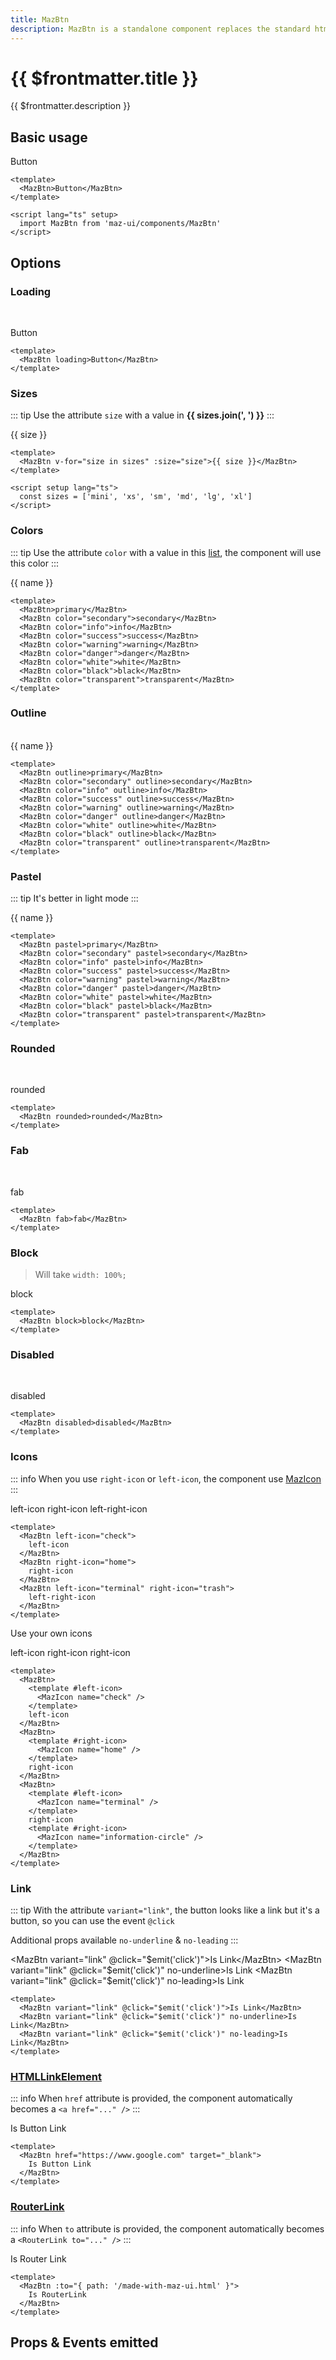 ```yaml
---
title: MazBtn
description: MazBtn is a standalone component replaces the standard html button with a beautiful design system. Many options like colors, sizes, disabled state, loading state, includes icons. Support of router-link and nuxt-link
---
```


# {{ $frontmatter.title }}

{{ $frontmatter.description }}

<!--@include: ./../mixins/getting-started.md-->

## Basic usage

<MazBtn>Button</MazBtn>

```vue
<template>
  <MazBtn>Button</MazBtn>
</template>

<script lang="ts" setup>
  import MazBtn from 'maz-ui/components/MazBtn'
</script>
```

## Options

### Loading

<br />

<MazBtn loading>Button</MazBtn>

```vue
<template>
  <MazBtn loading>Button</MazBtn>
</template>
```

### Sizes

::: tip
Use the attribute `size` with a value in **{{ sizes.join(', ') }}**
:::

<div class="flex items-start gap-05 items-center flex-wrap">
  <MazBtn v-for="size in sizes" :size="size">{{ size }}</MazBtn>
</div>

```vue
<template>
  <MazBtn v-for="size in sizes" :size="size">{{ size }}</MazBtn>
</template>

<script setup lang="ts">
  const sizes = ['mini', 'xs', 'sm', 'md', 'lg', 'xl']
</script>
```

### Colors

::: tip
Use the attribute `color` with a value in this [list](./../guide/colors.md), the component will use this color
:::

<div class="flex items-start gap-05 flex-wrap">
  <MazBtn v-for="{ name } in colorsArray" :color="name">{{ name }}</MazBtn>
</div>

```vue
<template>
  <MazBtn>primary</MazBtn>
  <MazBtn color="secondary">secondary</MazBtn>
  <MazBtn color="info">info</MazBtn>
  <MazBtn color="success">success</MazBtn>
  <MazBtn color="warning">warning</MazBtn>
  <MazBtn color="danger">danger</MazBtn>
  <MazBtn color="white">white</MazBtn>
  <MazBtn color="black">black</MazBtn>
  <MazBtn color="transparent">transparent</MazBtn>
</template>
```

### Outline

<br />

<div class="flex items-start gap-05 flex-wrap">
  <MazBtn v-for="{ name } in colorsArray" :color="name" outline>{{ name }}</MazBtn>
</div>

```vue
<template>
  <MazBtn outline>primary</MazBtn>
  <MazBtn color="secondary" outline>secondary</MazBtn>
  <MazBtn color="info" outline>info</MazBtn>
  <MazBtn color="success" outline>success</MazBtn>
  <MazBtn color="warning" outline>warning</MazBtn>
  <MazBtn color="danger" outline>danger</MazBtn>
  <MazBtn color="white" outline>white</MazBtn>
  <MazBtn color="black" outline>black</MazBtn>
  <MazBtn color="transparent" outline>transparent</MazBtn>
</template>
```

### Pastel

::: tip
It's better in light mode
:::

<div class="flex items-start gap-05 rounded maz-p-3 flex-wrap">
  <MazBtn v-for="{ name } in colorsArray" :color="name" pastel>{{ name }}</MazBtn>
</div>

```vue
<template>
  <MazBtn pastel>primary</MazBtn>
  <MazBtn color="secondary" pastel>secondary</MazBtn>
  <MazBtn color="info" pastel>info</MazBtn>
  <MazBtn color="success" pastel>success</MazBtn>
  <MazBtn color="warning" pastel>warning</MazBtn>
  <MazBtn color="danger" pastel>danger</MazBtn>
  <MazBtn color="white" pastel>white</MazBtn>
  <MazBtn color="black" pastel>black</MazBtn>
  <MazBtn color="transparent" pastel>transparent</MazBtn>
</template>
```

### Rounded

<br />

<MazBtn rounded>rounded</MazBtn>

```vue
<template>
  <MazBtn rounded>rounded</MazBtn>
</template>
```

### Fab

<br />

<MazBtn fab>fab</MazBtn>

```vue
<template>
  <MazBtn fab>fab</MazBtn>
</template>
```

### Block

> Will take `width: 100%;`

<MazBtn block>block</MazBtn>

```vue
<template>
  <MazBtn block>block</MazBtn>
</template>
```

### Disabled

<br />

<MazBtn disabled>disabled</MazBtn>

```vue
<template>
  <MazBtn disabled>disabled</MazBtn>
</template>
```

### Icons

::: info
When you use `right-icon` or `left-icon`, the component use [MazIcon](./maz-icon.md)
:::

<div class="flex items-start gap-05 rounded flex-wrap">
  <MazBtn left-icon="check">
    left-icon
  </MazBtn>
  <MazBtn right-icon="home">
    right-icon
  </MazBtn>
  <MazBtn left-icon="terminal" right-icon="trash">
    left-right-icon
  </MazBtn>
</div>

```vue
<template>
  <MazBtn left-icon="check">
    left-icon
  </MazBtn>
  <MazBtn right-icon="home">
    right-icon
  </MazBtn>
  <MazBtn left-icon="terminal" right-icon="trash">
    left-right-icon
  </MazBtn>
</template>
```

Use your own icons

<div class="flex items-start gap-05 rounded flex-wrap">
  <MazBtn>
    <template #left-icon>
      <MazIcon name="check" />
    </template>
    left-icon
  </MazBtn>
  <MazBtn>
    <template #right-icon>
      <MazIcon name="home" />
    </template>
    right-icon
  </MazBtn>
  <MazBtn>
    <template #left-icon>
      <MazIcon name="terminal" />
    </template>
    right-icon
    <template #right-icon>
      <MazIcon name="information-circle" />
    </template>
  </MazBtn>
</div>

```vue
<template>
  <MazBtn>
    <template #left-icon>
      <MazIcon name="check" />
    </template>
    left-icon
  </MazBtn>
  <MazBtn>
    <template #right-icon>
      <MazIcon name="home" />
    </template>
    right-icon
  </MazBtn>
  <MazBtn>
    <template #left-icon>
      <MazIcon name="terminal" />
    </template>
    right-icon
    <template #right-icon>
      <MazIcon name="information-circle" />
    </template>
  </MazBtn>
</template>
```

### Link

::: tip
With the attribute `variant="link"`, the button looks like a link but it's a button, so you can use the event `@click`

Additional props available `no-underline` & `no-leading`
:::

<MazBtn variant="link" @click="$emit('click')">Is Link</MazBtn>
<MazBtn variant="link" @click="$emit('click')" no-underline>Is Link</MazBtn>
<MazBtn variant="link" @click="$emit('click')" no-leading>Is Link</MazBtn>

```vue
<template>
  <MazBtn variant="link" @click="$emit('click')">Is Link</MazBtn>
  <MazBtn variant="link" @click="$emit('click')" no-underline>Is Link</MazBtn>
  <MazBtn variant="link" @click="$emit('click')" no-leading>Is Link</MazBtn>
</template>
```

### [HTMLLinkElement](https://developer.mozilla.org/en-US/docs/Web/API/HTMLLinkElement)

::: info
When `href` attribute is provided, the component automatically becomes a `<a href="..." />`
:::

<MazBtn href="https://www.google.com" target="_blank">Is Button Link</MazBtn>

```vue
<template>
  <MazBtn href="https://www.google.com" target="_blank">
    Is Button Link
  </MazBtn>
</template>
```

### [RouterLink](https://router.vuejs.org/api/#router-link)

::: info
When `to` attribute is provided, the component automatically becomes a `<RouterLink to="..." />`
:::

<MazBtn :to="{ path: '/made-with-maz-ui.html' }">Is Router Link</MazBtn>

```vue
<template>
  <MazBtn :to="{ path: '/made-with-maz-ui.html' }">
    Is RouterLink
  </MazBtn>
</template>
```

## Props & Events emitted

<ComponentPropDoc component="MazBtn" />

<script setup lang="ts">
  import { computed } from 'vue'

  const colors = {
    primary: { name: 'primary', hex: '#1e90ff' },
    secondary: { name: 'secondary', hex: '#1cd1a1' },
    info: { name: 'info', hex: '#17a2b8' },
    success: { name: 'success', hex: '#9acd32' },
    warning: { name: 'warning', hex: '#fcb731' },
    danger: { name: 'danger', hex: '#ff6d6a' },
    white: { name: 'white', hex: '#fff' },
    black: { name: 'black', hex: '#000' },
    transparent: { name: 'transparent', hex: 'transparent' },
  }

  const sizes = ['mini', 'xs', 'sm', 'md', 'lg', 'xl']

  const colorsArray = computed(() => Object.values(colors))
</script>
